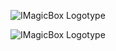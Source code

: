 ![IMagicBox Logotype](https://katrukhin.com/magic-box/github-header.jpg)

![IMagicBox Logotype](https://katrukhin.com/magic-box/screen-shot.png)
